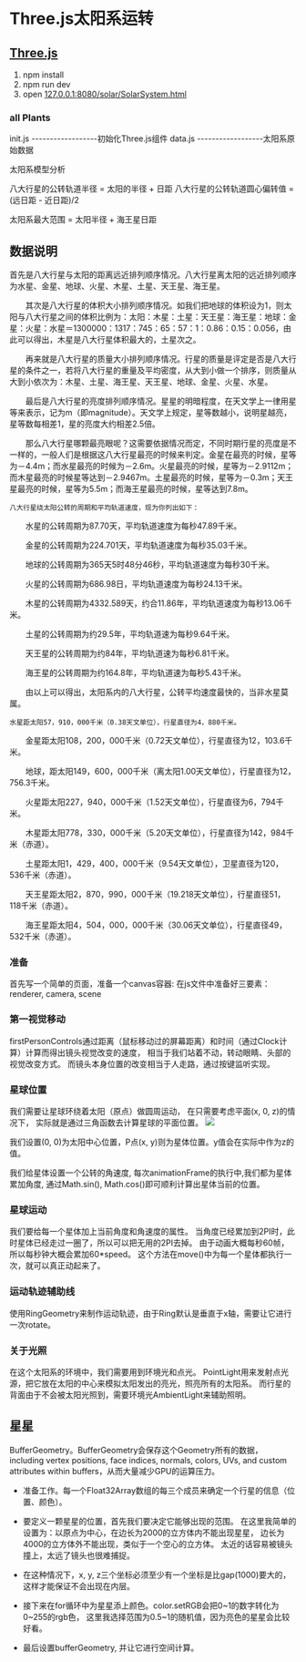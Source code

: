 Three.js太阳系运转
===================================
[Three.js](http://threejs.org)
----------------------------------- 


1. npm install
2. npm run dev
3. open [127.0.0.1:8080/solar/SolarSystem.html](127.0.0.1:8080/solar/SolarSystem.html)

### all Plants
init.js  ------------------初始化Three.js组件
data.js  ------------------太阳系原始数据


太阳系模型分析


八大行星的公转轨道半径 = 太阳的半径 + 日距
八大行星的公转轨道圆心偏转值 = (远日距 - 近日距)/2

太阳系最大范围 =  太阳半径 + 海王星日距

## 数据说明
首先是八大行星与太阳的距离远近排列顺序情况。八大行星离太阳的远近排列顺序为水星、金星、地球、火星、木星、土星、天王星、海王星。

　　其次是八大行星的体积大小排列顺序情况。如我们把地球的体积设为1，则太阳与八大行星之间的体积比例为：太阳：木星：土星：天王星：海王星：地球：金星：火星：水星＝1300000：1317：745：65：57：1：0.86：0.15：0.056，由此可以得出，木星是八大行星体积最大的，土星次之。

　　再来就是八大行星的质量大小排列顺序情况。行星的质量是评定是否是八大行星的条件之一，若将八大行星的重量及平均密度，从大到小做一个排序，则质量从大到小依次为：木星、土星、海王星、天王星、地球、金星、火星、水星。

　　最后是八大行星的亮度排列顺序情况。星星的明暗程度，在天文学上一律用星等来表示，记为m（即magnitude）。天文学上规定，星等数越小，说明星越亮，星等数每相差1，星的亮度大约相差2.5倍。

　　那么八大行星哪颗最亮眼呢？这需要依据情况而定，不同时期行星的亮度是不一样的，一般人们是根据这八大行星最亮的时候来判定。金星在最亮的时候，星等为－4.4m；而水星最亮的时候为－2.6m。火星最亮的时候，星等为－2.9112m；而木星最亮的时候星等达到－2.9467m。土星最亮的时候，星等为－0.3m；天王星最亮的时候，星等为5.5m；而海王星最亮的时候，星等达到7.8m。

    八大行星绕太阳公转的周期和平均轨道速度，现为你列出如下：

　　水星的公转周期为87.70天，平均轨道速度为每秒47.89千米。

　　金星的公转周期为224.701天，平均轨道速度为每秒35.03千米。

　　地球的公转周期为365天5时48分46秒，平均轨道速度为每秒30千米。

　　火星的公转周期为686.98日，平均轨道速度为每秒24.13千米。

　　木星的公转周期为4332.589天，约合11.86年，平均轨道速度为每秒13.06千米。

　　土星的公转周期为约29.5年，平均轨道速为每秒9.64千米。

　　天王星的公转周期为约84年，平均轨道速为每秒6.81千米。

　　海王星的公转周期为约164.8年，平均轨道速为每秒5.43千米。

　　由以上可以得出，太阳系内的八大行星，公转平均速度最快的，当非水星莫属。

    水星距太阳57，910，000千米（0.38天文单位），行星直径为4，880千米。

　　金星距太阳108，200，000千米（0.72天文单位），行星直径为12，103.6千米。

　　地球，距太阳149，600，000千米（离太阳1.00天文单位），行星直径为12，756.3千米。

　　火星距太阳227，940，000千米（1.52天文单位），行星直径为6，794千米。

　　木星距太阳778，330，000千米（5.20天文单位），行星直径为142，984千米（赤道）。

　　土星距太阳1，429，400，000千米（9.54天文单位），卫星直径为120，536千米（赤道）。

　　天王星距太阳2，870，990，000千米（19.218天文单位），行星直径51，118千米（赤道）。

　　海王星距太阳4，504，000，000千米（30.06天文单位），行星直径49，532千米（赤道）。


### 准备
首先写一个简单的页面，准备一个canvas容器:
在js文件中准备好三要素：renderer, camera, scene

### 第一视觉移动
firstPersonControls通过距离（鼠标移动过的屏幕距离）和时间（通过Clock计算）计算而得出镜头视觉改变的速度，
相当于我们站着不动，转动眼睛、头部的视觉改变方式。
而镜头本身位置的改变相当于人走路，通过按键监听实现。

### 星球位置
我们需要让星球环绕着太阳（原点）做圆周运动，
在只需要考虑平面(x, 0, z)的情况下，
实际就是通过三角函数去计算星球的平面位置。
![](https://pic3.zhimg.com/80/c4fa526c3b503a2124a479cfd0716cbe_hd.png)

我们设置(0, 0)为太阳中心位置，P点(x, y)则为星体位置。y值会在实际中作为z的值。

我们给星体设置一个公转的角速度, 
每次animationFrame的执行中,我们都为星体累加角度, 
通过Math.sin(), Math.cos()即可顺利计算出星体当前的位置。

### 星球运动
我们要给每一个星体加上当前角度和角速度的属性。
当角度已经累加到2PI时，此时星体已经走过一圈了，所以可以把无用的2PI去掉。
由于动画大概每秒60帧，所以每秒钟大概会累加60*speed。
这个方法在move()中为每一个星体都执行一次，就可以真正动起来了。

### 运动轨迹辅助线
使用RingGeometry来制作运动轨迹，由于Ring默认是垂直于x轴，需要让它进行一次rotate。

### 关于光照
在这个太阳系的环境中，我们需要用到环境光和点光。
PointLight用来发射点光源，把它放在太阳的中心来模拟太阳发出的亮光，照亮所有的太阳系。
而行星的背面由于不会被太阳光照到，需要环境光AmbientLight来辅助照明。

## 星星
BufferGeometry。BufferGeometry会保存这个Geometry所有的数据，
including vertex positions, face indices, normals, colors, UVs, 
and custom attributes within buffers，从而大量减少GPU的运算压力。

* 准备工作。每一个Float32Array数组的每三个成员来确定一个行星的信息（位置、颜色）。

* 要定义一颗星星的位置，首先我们要决定它能够出现的范围。
在这里我简单的设置为：以原点为中心，在边长为2000的立方体内不能出现星星，
边长为4000的立方体外不能出现，类似于一个空心的立方体。
太近的话容易被镜头撞上，太远了镜头也很难捕捉。

* 在这种情况下，x, y, z三个坐标必须至少有一个坐标是比gap(1000)要大的，
这样才能保证不会出现在内层。

* 接下来在for循环中为星星添上颜色。color.setRGB会把0~1的数字转化为0~255的rgb色，
这里我选择范围为0.5~1的随机值，因为亮色的星星会比较好看。

* 最后设置bufferGeometry, 并让它进行空间计算。